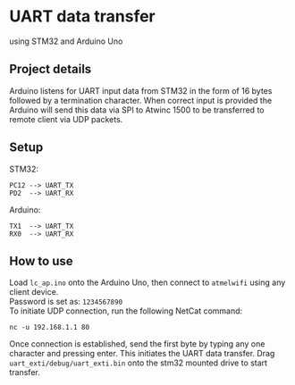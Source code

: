 # UART data transfer 
using STM32 and Arduino Uno

## Project details
Arduino listens for UART input data from STM32 in the form of 16 bytes followed by a termination character. When correct input is provided the Arduino will send this data via SPI to Atwinc 1500 to be transferred to remote client via UDP packets.

## Setup
STM32:
```
PC12 --> UART_TX
PD2  --> UART_RX 
```
Arduino:
```
TX1  --> UART_TX
RX0  --> UART_RX
```

## How to use
Load `lc_ap.ino` onto the Arduino Uno, then connect to `atmelwifi` using any client device.\
 Password is set as: `1234567890`\
 To initiate UDP connection, run the following NetCat command:
```
nc -u 192.168.1.1 80
```
Once connection is established, send the first byte by typing any one character and pressing enter. This initiates the UART data transfer.
Drag `uart_exti/debug/uart_exti.bin` onto the stm32 mounted drive to start transfer.
